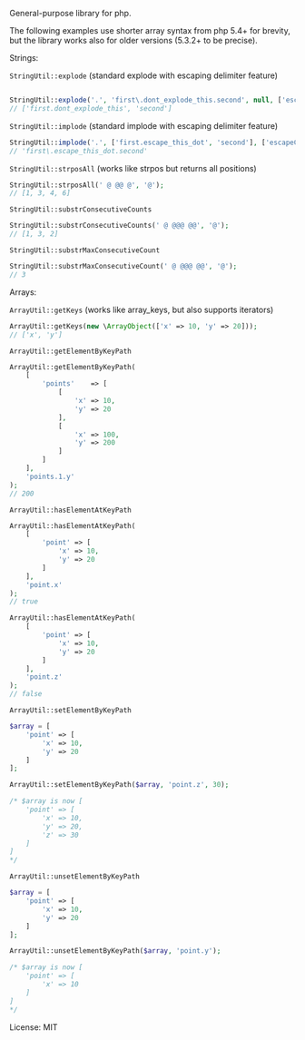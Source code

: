 General-purpose library for php.


The following examples use shorter array syntax from php 5.4+ for brevity, but the library works also for older versions (5.3.2+ to be precise).

Strings:

``StringUtil::explode`` (standard explode with escaping delimiter feature)

```php

StringUtil::explode('.', 'first\.dont_explode_this.second', null, ['escapeChar'=> '\\']); 
// ['first.dont_explode_this', 'second']
```

``StringUtil::implode`` (standard implode with escaping delimiter feature)

```php
StringUtil::implode('.', ['first.escape_this_dot', 'second'], ['escapeChar'=> '\\']); 
// 'first\.escape_this_dot.second'
```

``StringUtil::strposAll`` (works like strpos but returns all positions)

```php 
StringUtil::strposAll(' @ @@ @', '@'); 
// [1, 3, 4, 6]
```

``StringUtil::substrConsecutiveCounts``

```php
StringUtil::substrConsecutiveCounts(' @ @@@ @@', '@'); 
// [1, 3, 2]
```

``StringUtil::substrMaxConsecutiveCount``

```php
StringUtil::substrMaxConsecutiveCount(' @ @@@ @@', '@'); 
// 3
```


Arrays:

``ArrayUtil::getKeys`` (works like array_keys, but also supports iterators)

```php
ArrayUtil::getKeys(new \ArrayObject(['x' => 10, 'y' => 20])); 
// ['x', 'y']
```

``ArrayUtil::getElementByKeyPath``

```php
ArrayUtil::getElementByKeyPath(
    [
        'points'    => [
            [
                'x' => 10,
                'y' => 20
            ],
            [
                'x' => 100,
                'y' => 200
            ]
        ]
    ],
    'points.1.y'
);
// 200
```

``ArrayUtil::hasElementAtKeyPath``

```php
ArrayUtil::hasElementAtKeyPath(
    [
        'point' => [
            'x' => 10,
            'y' => 20
        ]
    ],
    'point.x'
);
// true

ArrayUtil::hasElementAtKeyPath(
    [
        'point' => [
            'x' => 10,
            'y' => 20
        ]
    ],
    'point.z'
);
// false
```

``ArrayUtil::setElementByKeyPath``

```php
$array = [
    'point' => [
        'x' => 10,
        'y' => 20
    ]
];

ArrayUtil::setElementByKeyPath($array, 'point.z', 30);

/* $array is now [
    'point' => [
        'x' => 10,
        'y' => 20,
        'z' => 30
    ]
]
*/
```

``ArrayUtil::unsetElementByKeyPath``

```php
$array = [
    'point' => [
        'x' => 10,
        'y' => 20
    ]
];

ArrayUtil::unsetElementByKeyPath($array, 'point.y');

/* $array is now [
    'point' => [
        'x' => 10
    ]
]
*/
```




License: MIT
